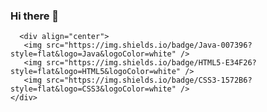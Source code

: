 ### Hi there 👋

<!--
**HanDeul-Kim/HanDeul-Kim** is a ✨ _special_ ✨ repository because its `README.md` (this file) appears on your GitHub profile.

Here are some ideas to get you started:

- 🔭 I’m currently working on ...
- 🌱 I’m currently learning ...
- 👯 I’m looking to collaborate on ...
- 🤔 I’m looking for help with ...
- 💬 Ask me about ...
- 📫 How to reach me: ...
- 😄 Pronouns: ...
- ⚡ Fun fact: ...
-->


	  <div align="center">
	   <img src="https://img.shields.io/badge/Java-007396?style=flat&logo=Java&logoColor=white" />
	   <img src="https://img.shields.io/badge/HTML5-E34F26?style=flat&logo=HTML5&logoColor=white" />
	   <img src="https://img.shields.io/badge/CSS3-1572B6?style=flat&logo=CSS3&logoColor=white" />
    </div>
